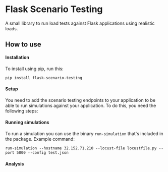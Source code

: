 # Flask Scenario Testing
A small library to run load tests against Flask applications using realistic loads.

## How to use

#### Installation
To install using pip, run this:
    
    pip install flask-scenario-testing
    
#### Setup
You need to add the scenario testing endpoints to your application to be able to run simulations against your application. To do this, you need the following steps:

#### Running simulations
To run a simulation you can use the binary `run-simulation` that's included in the package. Example command:

```
run-simulation --hostname 32.152.71.210 --locust-file locustfile.py --port 5000 --config test.json
```

#### Analysis
